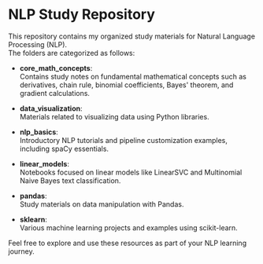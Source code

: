 # NLP Study Repository

This repository contains my organized study materials for Natural Language Processing (NLP).  
The folders are categorized as follows:

- **core_math_concepts**:  
  Contains study notes on fundamental mathematical concepts such as derivatives, chain rule, binomial coefficients, Bayes' theorem, and gradient calculations.

- **data_visualization**:  
  Materials related to visualizing data using Python libraries.

- **nlp_basics**:  
  Introductory NLP tutorials and pipeline customization examples, including spaCy essentials.

- **linear_models**:  
  Notebooks focused on linear models like LinearSVC and Multinomial Naive Bayes text classification.

- **pandas**:  
  Study materials on data manipulation with Pandas.

- **sklearn**:  
  Various machine learning projects and examples using scikit-learn.

Feel free to explore and use these resources as part of your NLP learning journey.

